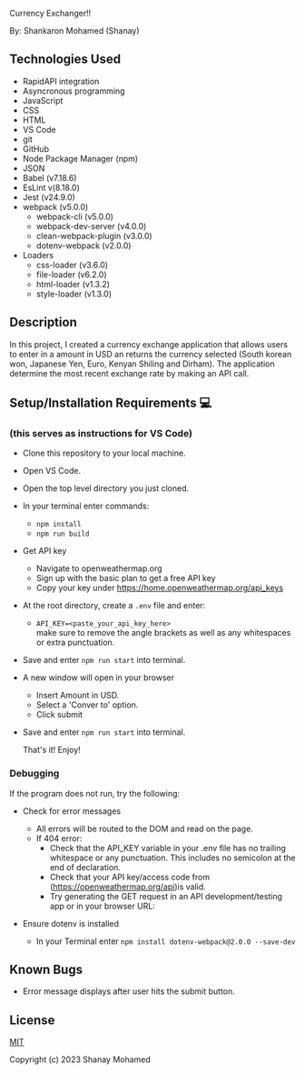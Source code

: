 Currency Exchanger!! 

By: Shankaron Mohamed (Shanay)

## **Technologies Used**

-   RapidAPI integration
-   Asyncronous programming
-   JavaScript
-   CSS
-   HTML
-   VS Code
-   git
-   GitHub
-   Node Package Manager (npm)
-   JSON
-   Babel (v7.18.6)
-   EsLint v(8.18.0)
-   Jest (v24.9.0)
-   webpack (v5.0.0)
    -   webpack-cli (v5.0.0)
    -   webpack-dev-server (v4.0.0)
    -   clean-webpack-plugin (v3.0.0)
    -   dotenv-webpack (v2.0.0)
-   Loaders
    -   css-loader (v3.6.0)
    -   file-loader (v6.2.0)
    -   html-loader (v1.3.2)
    -   style-loader (v1.3.0)

## **Description**
In this project, I created a currency exchange application that allows users to enter in a amount in USD an returns the currency selected (South korean won, Japanese Yen, Euro, Kenyan Shiling and Dirham). The application determine the most recent exchange rate by making an API call.

## **Setup/Installation Requirements** &#x1F4BB;
###  (this serves as instructions for VS Code)

-   Clone this repository to your local machine.
-   Open VS Code.
-   Open the top level directory you just cloned.
-   In your terminal enter commands:
    -   `npm install`
    -   `npm run build`
-   Get API key
    -   Navigate to openweathermap.org 
    -   Sign up with the basic plan to get a free API key
    -   Copy your key under https://home.openweathermap.org/api_keys
-   At the root directory, create a `.env` file and enter:
    -   `API_KEY=<paste_your_api_key_here>`<br>
        make sure to remove the angle brackets as well as any whitespaces or extra punctuation.
-   Save and enter `npm run start` into terminal.
-   A new window will open in your browser
    - Insert Amount in USD.
    - Select a 'Conver to' option.
    - Click submit
-   Save and enter `npm run start` into terminal.

    That's it! Enjoy!

### Debugging

If the program does not run, try the following:

-   Check for error messages
    -   All errors will be routed to the DOM and read on the page.
    -   If 404 error:
        -   Check that the API_KEY variable in your .env file has no trailing whitespace or any punctuation. This includes no semicolon at the end of declaration.
        -   Check that your API key/access code from (https://openweathermap.org/api)is valid.
        -   Try generating the GET request in an API development/testing app or in your browser URL:<br>
       
-   Ensure dotenv is installed
    -   In your Terminal enter `npm install dotenv-webpack@2.0.0 --save-dev`

## **Known Bugs**
- Error message displays after user hits the submit button.

## **License**

[MIT](https://choosealicense.com/licenses/mit/)

Copyright (c) 2023 Shanay Mohamed 
